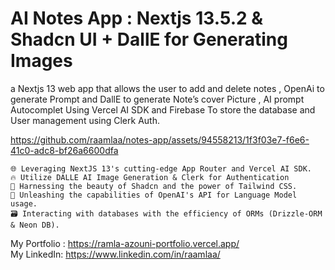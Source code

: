 # AI Notes App : Nextjs 13.5.2 & Shadcn UI + DallE for Generating Images 

a Nextjs 13 web app that allows the user to add and delete notes , OpenAi to generate Prompt and DallE to generate Note’s cover Picture , AI prompt Autocomplet Using Vercel AI SDK and Firebase To store the database and User management using Clerk Auth.


https://github.com/raamlaa/notes-app/assets/94558213/1f3f03e7-f6e6-41c0-adc8-bf26a6600dfa



    🌐 Leveraging NextJS 13's cutting-edge App Router and Vercel AI SDK.
    🔥 Utilize DALLE AI Image Generation & Clerk for Authentication
    🎨 Harnessing the beauty of Shadcn and the power of Tailwind CSS.
    🧠 Unleashing the capabilities of OpenAI's API for Language Model usage.
    🗃️ Interacting with databases with the efficiency of ORMs (Drizzle-ORM & Neon DB).

My Portfolio : https://ramla-azouni-portfolio.vercel.app/ <br/>
My LinkedIn: https://www.linkedin.com/in/raamlaa/
